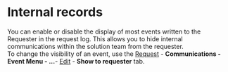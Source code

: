 # Internal records
      
You can enable or disable the display of most events written to the Requester in the request log. This allows you to hide internal communications within the solution team from the requester.  
         To change the visibility of an event, use the [Request](../../list-of-windows/alvao-webapp/requests/request) - **Communications - Event Menu - ...**- [Edit](../../list-of-windows/alvao-webapp/diary/edit) - **Show to requester** tab.
